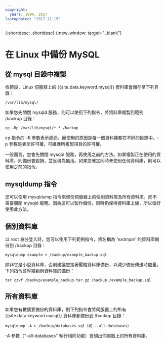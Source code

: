 ```yaml
---
copyright:
  years: 1994, 2017
lastupdated: "2017-11-15"
---
```


{:shortdesc: .shortdesc}
{:new_window: target="_blank"}


# 在 Linux 中備份 MySQL

## 從 mysql 目錄中複製

依預設，Linux 伺服器上的 {{site.data.keyword.mysql}} 資料庫會儲存至下列目錄：

`/var/lib/mysql/`

如果您先關閉 mysqld 服務，則可以使用下列指令，將資料庫複製到範例 /backup 目錄：

`cp –Rp /var/lib/mysql/*.* /backup`

cp 指令的 -R 參數表示遞迴，而使用的原因是每一個資料庫都在不同的目錄中。-p 參數是表示許可權，可維護所複製項目的許可權。

一般而言，您會先關閉 mysqld 服務，再使用之前的方法。如果複製正在使用的資料庫，則備份會毀損，並呈現為無用。如果您確定同時未使用任何資料庫，則可以使用之前的指令。

## mysqldump 指令

您可以使用 mysqldump 指令來備份伺服器上的個別資料庫及所有資料庫，而不需要關閉 mysqld 服務。因為這可以製作備份，同時仍保持資料庫上線，所以偏好使用此方法。

## 個別資料庫

以 root 身分登入時，您可以使用下列範例指令，將名稱為 _'example'_ 的資料庫備份到 /backup 目錄：

`mysqldump example > /backup/example_backup.sql`

除非它是小型資料庫，否則建議您接著壓縮資料庫備份，以減少備份傳送時間量。下列指令會壓縮範例資料庫的備份：

`tar czvf /backup/example_backup.tar.gz /backup./example_backup.sql`

## 所有資料庫

如果您有數個要備份的資料庫，則下列指令會將伺服器上的所有 {{site.data.keyword.mysql}} 資料庫都備份到 /backup 目錄：

`mysqldump -A > /backup/databases.sql（或 --all-databases）`

-A 參數（"-all-databases" 執行相同功能）會傾出伺服器上的所有資料庫。

